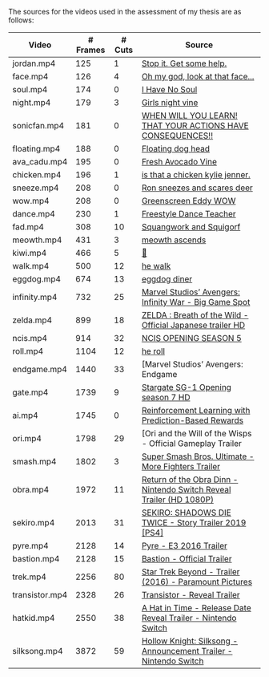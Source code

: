 The sources for the videos used in the assessment of my thesis are as follows:

| Video          | # Frames | # Cuts | Source                                                                                                                            |
| -------------- | -------- | ------ | --------------------------------------------------------------------------------------------------------------------------------- |
| jordan.mp4     | 125      | 1      | [Stop it. Get some help.](https://www.youtube.com/watch?v=9Deg7VrpHbM)                                                            |
| face.mp4       | 126      | 4      | [Oh my god, look at that face...](https://www.youtube.com/watch?v=_XVFm289U4c)                                                    |
| soul.mp4       | 174      | 0      | [I Have No Soul](https://www.youtube.com/watch?v=c38_1E_esPc)                                                                     |
| night.mp4      | 179      | 3      | [Girls night vine](https://www.youtube.com/watch?v=0qLjz7QMZwg)                                                                   |
| sonicfan.mp4   | 181      | 0      | [WHEN WILL YOU LEARN! THAT YOUR ACTIONS HAVE CONSEQUENCES!!](https://www.youtube.com/watch?v=iZlpsneDGBQ)                         |
| floating.mp4   | 188      | 0      | [Floating dog head](https://www.youtube.com/watch?v=JPhoyrcGJcw)                                                                  |
| ava_cadu.mp4   | 195      | 0      | [Fresh Avocado Vine](https://www.youtube.com/watch?v=bE4C8a48o1E)                                                                 |
| chicken.mp4    | 196      | 1      | [is that a chicken kylie jenner.](https://www.youtube.com/watch?v=1QF-dejfExg)                                                    |
| sneeze.mp4     | 208      | 0      | [Ron sneezes and scares deer](https://www.youtube.com/watch?v=MUINFs1Sp94)                                                        |
| wow.mp4        | 208      | 0      | [Greenscreen Eddy WOW](https://www.youtube.com/watch?v=9xG5EXxFSiQ)                                                               |
| dance.mp4      | 230      | 1      | [Freestyle Dance Teacher](https://www.youtube.com/watch?v=ZkNMZlkrzaU)                                                            |
| fad.mp4        | 308      | 10     | [Squangwork and Squigorf](https://www.youtube.com/watch?v=eotLQbeyGx4)                                                            |
| meowth.mp4     | 431      | 3      | [meowth ascends](https://www.youtube.com/watch?v=tAZMDz2Y7Nk)                                                                     |
| kiwi.mp4       | 466      | 5      | [🥝](https://www.youtube.com/watch?v=j1B_ScRYU4I)                                                                                 |
| walk.mp4       | 500      | 12     | [he walk](https://www.youtube.com/watch?v=xa1Zn6XrDlM)                                                                            |
| eggdog.mp4     | 674      | 13     | [eggdog diner](https://www.youtube.com/watch?v=l0Nc0-dFwAI)                                                                       |
| infinity.mp4   | 732      | 25     | [Marvel Studios’ Avengers: Infinity War - Big Game Spot](https://www.youtube.com/watch?v=pVxOVlm_lE8)                             |
| zelda.mp4      | 899      | 18     | [ZELDA : Breath of the Wild - Official Japanese trailer HD](https://www.youtube.com/watch?v=HyAWu86POpg)                          |
| ncis.mp4       | 914      | 32     | [NCIS OPENING SEASON 5](https://www.youtube.com/watch?v=tBqC9QJO58k)                                                              |
| roll.mp4       | 1104     | 12     | [he roll](https://www.youtube.com/watch?v=gGn6ahUYkmY)                                                                            |
| endgame.mp4    | 1440     | 33     | [Marvel Studios’ Avengers: Endgame | Special Look](https://www.youtube.com/watch?v=KCSNFZKbhZE)                                   |
| gate.mp4       | 1739     | 9      | [Stargate SG-1 Opening season 7 HD](https://www.youtube.com/watch?v=5qfQHEj_f4Y)                                                  |
| ai.mp4         | 1745     | 0      | [Reinforcement Learning with Prediction-Based Rewards](https://www.youtube.com/watch?v=40VZeFppDEM)                               |
| ori.mp4        | 1798     | 29     | [Ori and the Will of the Wisps - Official Gameplay Trailer | The Game Awards 2019](https://www.youtube.com/watch?v=miJmKpzbls4)   |
| smash.mp4      | 1802     | 3      | [Super Smash Bros. Ultimate - More Fighters Trailer](https://www.youtube.com/watch?v=cjdfqXIM-Ko)                                 |
| obra.mp4       | 1972     | 11     | [Return of the Obra Dinn - Nintendo Switch Reveal Trailer (HD 1080P)](https://www.youtube.com/watch?v=uzB-_Y-PAa8)                |
| sekiro.mp4     | 2013     | 31     | [SEKIRO: SHADOWS DIE TWICE - Story Trailer 2019 [PS4]](https://www.youtube.com/watch?v=ejsPm03-cN4)                               |
| pyre.mp4       | 2128     | 14     | [Pyre - E3 2016 Trailer](https://www.youtube.com/watch?v=nQS-aimTcDI)                                                             |
| bastion.mp4    | 2128     | 15     | [Bastion - Official Trailer](https://www.youtube.com/watch?v=mX48y24t9iU)                                                         |
| trek.mp4       | 2256     | 80     | [Star Trek Beyond - Trailer (2016) - Paramount Pictures](https://www.youtube.com/watch?v=XRVD32rnzOw)                             |
| transistor.mp4 | 2328     | 26     | [Transistor - Reveal Trailer](https://www.youtube.com/watch?v=GTik6sYT_BE)                                                        |
| hatkid.mp4     | 2550     | 38     | [A Hat in Time - Release Date Reveal Trailer - Nintendo Switch](https://www.youtube.com/watch?v=HNKoGd0WjVA)                      |
| silksong.mp4   | 3872     | 59     | [Hollow Knight: Silksong - Announcement Trailer - Nintendo Switch](https://www.youtube.com/watch?v=yQxwbZsL14Y)                   |
